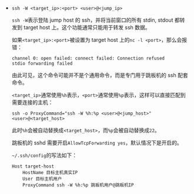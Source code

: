 * `ssh -W <target_ip>:<port> <user>@<jump_ip>`

    `ssh -W`表示登陆 jump host 的 ssh，并将当前窗口的所有 stdin, stdout 都转发到 target host 上。这个功能通常只能用于转发 ssh 数据。

    如果`<target_ip>:<port>`被设置为 target host 上的`nc -l <port>`，那么会报错：

    ```
    channel 0: open failed: connect failed: Connection refused
    stdio forwarding failed
    ```

    由此可见，这个命令可能并不是个通用命令，而是专门用于跳板机的 ssh 配套命令。

    `<target_ip>`通常使用`%h`表示，`<port>`通常使用`%p`表示，这样可以直接匹配到需要连接的主机：

    `ssh -o ProxyCommand="ssh -W %h:%p <user>@<jump_host>" <user>@<target_host>`

    此时`%h`会被自动替换成`<target_host>`，而`%p`会被自动替换成`22`。
    
    跳板机的 sshd 需要开启`AllowTcpForwarding yes`，默认情况下是开启的。

    `~/.ssh/config`的写法如下：

    ```
    Host target-host
        HostName 目标主机真实IP
        User 目标主机用户
        ProxyCommand ssh -W %h:%p 跳板机用户@跳板机IP
    ```